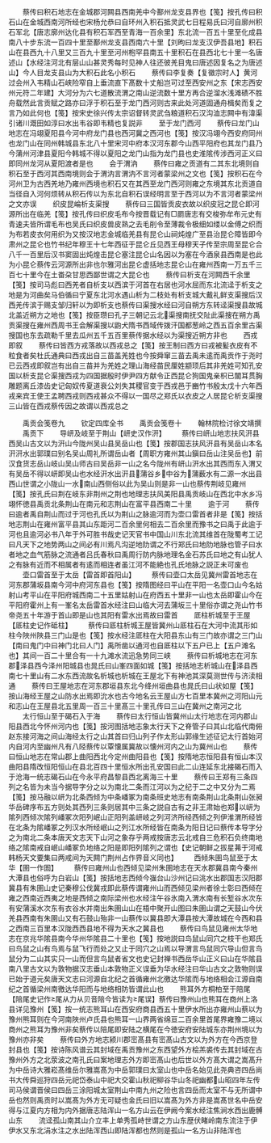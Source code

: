 <!-- { "loadSidebar": true } -->
　　蔡传曰积石地志在金城郡河闗县西南羌中今鄯州龙支县界也【笺】按孔传曰积石山在金城西南河所经也宋杨允恭曰自环州入积石抵灵武七日程易氏曰河自廓州积石军北【唐志廓州达化县有积石军西至青海一百余里】东北流一百五十里至化成县南八十步东流一百四十里至鄯州龙支县西南六十里【刘昫曰龙支汉伊吾县地】积石山在县西九十八里又三百九十里至河州枹罕县南五十里积石在县西北七十里一名唐述山【水经注河北有层山山甚灵秀每时见神人往还彼羌目鬼曰唐述因复名之为唐述山】今人目龙支县山为大积石此名小积石
　　蔡传曰李复奏【复徽宗时人】黄河过会州入韦精山石峡险窄自上垂流直下髙数十丈船岂可过至西安州之东【宋志西安州元符二年建】大河分为六七道散流渭之南山逆流数十里方再合逆溜水浅滩碛不胜舟载然此言贡赋之路亦曰浮于积石至于龙门西河则古来此处河道固通舟楫矣而复之言乃如此何也【笺】按宋史徐兴传太宗诏督转灵武刍粮道积石汉沟洫志闗中有湋渠引诸川溉田如淳曰水出韦谷即韦精也复説非
　　至于龙门西河
　　蔡传曰龙门山地志在冯翊夏阳县今河中府龙门县也西河冀之西河也【笺】按汉冯翊今西安府同州也龙门山在同州韩城县东北八十里宋河中府本汉河东郡今山西平阳府也其龙门县乃今蒲州河津县夏阳今韩城不得以夏阳之龙门山指为龙门县也史淮隂传涉西河正义曰即同州龙河从夏阳渡者是也
　　会于渭汭
　　蔡传曰雍之贡道有二其东北境则自积石至于西河其西南境则会于渭汭言渭汭不言河者蒙梁州之文也【笺】按积石在今河州卫为古西羌地乃雍州西境也积石又在其西至龙门西河则雍之东境其东北贡道自当径自入河何烦转从积石传以为东北自积石误经明言至于西河以为不言河者蒙梁州之文亦误
　　织皮昆崘析支渠搜
　　蔡传曰三国皆贡皮衣故以织皮冠之昆仑即河源所出在临羌【笺】按孔传曰织皮毛布今按晋载记有□罽唐志有交梭弥牟布元史有青速夫皆所谓毛布也吴氏曰织皮兽皮熟之去毛削令至薄裁令极细如缕以金傅之织而为布若皮衣何用织为又按汉地志金城临羌县有昆仑山祠炖煌广至县治昆仑障皆即今肃州之昆仑也竹书纪年穆王十七年西征于昆仑丘见西王母穆天子传至宗周至昆仑合八千一百里后汉书窦固出炖煌击昆仑塞注昆仑山名因以为塞在今酒泉县西南是也此为小昆仑蔡传云河源所出非也尔雅河出昆仑虚括地志昆仑山在雍州西南一万五千三百七十里今在土畨朶甘思西鄙世谓之大昆仑也
　　蔡传曰析支在河闗西千余里【笺】按司马彪曰西羌者自析支以西滨于河首在右居也河水屈而东北流迳于析支之地是为河曲矣马伯循曰宁夏东北河水遇山析为二枝处有析支城大戴礼鲜支渠搜后汉西羌传滨于赐支邹归轩以为即析支也蔡传曰渠搜水经曰河自朔方东转迳渠搜县故城北盖近朔方之地也【笺】按臣瓒曰孔子三朝记云北渠搜南抚交阯此渠搜在朔方禹贡渠搜在雍州西周书王会解渠搜以鼩犬隋书西域传拨汗国都葱岭之西五百余里古渠搜国也东去疏勒千里去瓜州五千五百里蔡传据水经以为渠搜近朔方非也
　　西戎即叙
　　蔡传曰皆西方戎落故以西戎总之【笺】按王制曰西方曰戎被髪衣皮有不粒食者矣杜氏通典曰西戎出自三苗盖羌姓也今按舜窜三苗去禹未逺而禹贡作于尧时已云西戎即叙岂有出自三苗并为羌姓之理山海经苗民厘姓颛顼后其非羌姓可知孔安国以析支昆仑渠搜西戎为四国据殷时伊尹四方献令正西昆仑狗国鬼亲枳已闟耳贯胸雕题离丘漆齿史记匈奴传夏道衰公刘失其稷官变于西戎邑于豳竹书殷太戊十六年西戎来宾王使王孟聘西戎则西戎甚众不得以一国尽之郑氏以衣皮之人居昆仑析支渠搜三山皆在西戎蔡传因之故谓以西戎总之

　　禹贡会笺卷九
　　钦定四库全书
　　禹贡会笺卷十
　　翰林院检讨徐文靖撰
　　禹贡下
　　导岍及岐至于荆山【岍史汉作汧】
　　蔡传曰岍山地志扶风汧县西吴山古文以为汧山今陇州吴山县吴岳山也【笺】按郡国志扶风汧县有吴岳山本名汧汧水出郭璞曰别名吴山周礼所谓岳山者【周职方雍州其山鎭曰岳山注吴岳也】前汉食货志岳山岐山吴山师古曰吴岳非一山之名今陇州有岍山汧水出其西而东入渭又有吴岳不得以岍即吴山也水经汧水出汧县蒲谷乡中谷为蒲薮水有二源一水出县西山世谓之小陇山一水南山西侧俗以此为吴山则是非一山也蔡传荆岐见雍州【笺】按孔氏曰荆在岐东非荆州之荆也地理志扶风美阳县禹贡岐山在西北中水乡冯翊怀徳县禹贡北条荆山在南元和志荆山在富平县西南二十里
　　逾于河
　　蔡传曰逾者禹自荆山而过于河也孔氏以为荆山之脉逾河而为壶口雷首者非是【笺】按括地志荆山在雍州富平县其山东距河二百余里何相去二百余里而豫书之曰禹于此逾于河也且逾河必书八年于外可胜书哉史记天官书中国山川东北流其维首在陇蜀考工记曰凡天下之地势两山之间必有川焉凡沟逆地阞谓之不行郑氏曰地阞地脉也管子曰水者地之血气筋脉之流通者吕氏春秋曰禹周行防内脉地理名金石苏氏曰地之有山犹人之有脉有近而不相属者有逺而相连者虽江河不能絶也孔氏地脉之説正未可废也
　　壶口雷首至于太岳【雷首即首阳山】
　　蔡传曰壶口太岳见冀州雷首地志在河东郡蒲坂县南今河中府河东县也【笺】按隋图经曰平山在平阳一名壶口山今名姑射山考平山在平阳府城西南二十五里姑射山在府西五十里非一山也太岳即霍山今在平阳府霍州上有一峯名太岳雷首水经注曰山临大河去蒲坂三十里俗亦谓之尧山竹书帝尧五十年游于首山即是山也其阳有雷水出焉故曰雷首
　　厎柱析城至于王屋【厎柱史记作砥柱】
　　蔡传曰厎柱析城王屋皆冀州山厎柱石在大河中流其形如柱今陜州陜县三门山是也【笺】按水经注厎柱在大阳县东山有三门故亦谓之三门山【南曰鬼门中曰神门北曰人门】禹所凿以通河也自厎柱以下五户已上【五户滩名也】其间一百二十里合有一十九滩水流迅急势同三峡
　　蔡传曰析城地志在河东郡泽县西今泽州阳城县也晁氏曰山峯四面如城【笺】按括地志析城山在泽县西南七十里山有二水东西流故名析城也析城在王屋北下有神池其深莫测世传与济渎相通
　　蔡传曰王屋地志在河东郡垣县东北今绛州垣曲县也晁氏曰山状如屋【笺】按山海经王屋之山防水出焉即沇水也古今地名云王屋山方七百里本冀州之河阳山元和志山在王屋县北五里周一百三十里髙三十里孔传曰三山在冀州之南河之北
　　太行恒山至于碣石入于海
　　蔡传曰太行恒山皆冀州山太行地志在河内郡山阳县西北今怀州河内也【笺】按河图括地志象太行天下之脊管子曰其山北临代南俯赵东接河海之间山海经太行之山其首曰归山列子作太形山郭缘生述征记太行首始河内自河内至幽州凡有八陉蔡传以覃懐属冀故以懐州河内之山为冀州山也
　　蔡传曰恒山地志在常山郡上曲阳西北今定州曲阳县也【笺】按隋地志恒阳县有恒山本汉曲阳县隋改恒阳恒山在县北百四十里恒水所出孔安国曰此二山连延东北接碣石而入于沧海一统志碣石山在今永平府昌黎县西北离海三十里
　　蔡传曰王郑有三条四列之名皆为未当今据导字分之以为南北二条而江河以为之纪于二之中又分为二焉【笺】按马融以岍为北条西倾为中条嶓冢为南条班史地志有南条荆山北条荆山张昶华岳碑序布五方则处其西列三条则居其中三条之説自古有之非王肃始也郑以岍为隂列西倾次隂列嶓冢次阳列岷山正阳列盖岍岐之列河济所经西倾之列伊淮渭所经皆在北条为隂嶓冢之列汉水所经岷山之列江水所经皆在南条为阳日记曰蔡传本导字分之为南北二条本唐天文志天下山河之象存乎两戒按唐志云北戒自三危积石负终南地络之隂南戒自岷山嶓冢负地络之阳是即阳列隂列之谓也【史记朝鲜之拔星茀于河戒韩杨天文要集曰两戒间为天闗门荆州占作界音义同也】
　　西倾朱圉鸟鼠至于太华【圉一作圄】
　　蔡传曰雍州山也西倾见梁州朱圉地志在天水郡冀县南今秦州大潭县也俗呼为白岩山【笺】按括地志西倾今嵹台山沙州记曰洮水出郡国志汉阳郡冀县有朱圉山史记秦穆公伐冀戎即此蔡传谓雍州山而西倾见梁州者徐士彰曰西倾在雍之西南近西夷之地是西倾之南际梁州也水经注午谷氷南入渭水南有长堑谷水次东有安蒲溪水次东有衣谷水并南出朱圉山山在梧中聚开山图曰朱圉山谓之天鼓山今伏羌县西南有朱圉山又有石鼓山殆非一山蔡传以冀县即大潭县按大潭故城在今西和县之西南三百里本汉陇西西县地不得为天水之冀县也
　　蔡传曰鸟鼠见雍州太华地志在京兆华隂县南今华州华隂县二十里也【笺】按地説曰鸟鼠山同穴之枝干也郑氏曰鸟鼠之山有鸟焉与鼠飞行而处之又止于同穴之山焉以导渭言鸟鼠同穴导山但言鸟鼠分为二山其实只一山而但言鸟鼠者省文也史记封禅书西岳华山正义曰山在华隂县南八里古文以为敦物据汉志垂山本敦物正义误垂为华水经注曰华山古文之敦物则误已始于道元矣唐天文志曰河源自北纪之首循雍州北徼达华隂而与地络相会江源自南纪之首循梁州南徼达华阳而与地络相防皆谓此山也
　　熊耳外方桐柏至于陪尾【陪尾史记作尾从力从贝音陪今皆读为尾误】蔡传曰豫州山也熊耳在商州上洛县详见豫州【笺】按一统志熊耳山在西安府商县西五十里伊水所出亦雍州山蔡以为豫州熊耳则在今河南陜州卢氏县也熊耳一山界两省绵亘二百余里首尾界雍豫二境以商州之熊耳为豫州非矣蔡传以陪尾即安陆之横尾在今徳安府安陆城东亦荆州境以为豫州亦非矣
　　蔡传曰外方地志颍川郡崈髙县有崈髙山古文以为外方在今西京登封县也【笺】按诗陈风谱云其封域在禹贡豫州之东西望外方桧羔裘传去其封域在古豫州外方之北荥波之南孔氏曰案地理志外方即崈髙山也后世以外方髙大谓之嵩髙升为中岳诗大雅崧髙维岳尔雅嵩髙为中岳郭璞曰太室山也中岳名始见此尧典咨四岳尚书大传舜巡狩四岳元祀岱泰山中祀大交霍山秋祀柳谷华山冬祀幽都山昭四年左传司马侯谓晋侯曰四岳三涂阳城太室荆山中南九州之险也言四岳而太室不与无所谓中岳也然则禹贡时以嵩髙为外方无可疑也金氏曰旧以嵩髙为外方非是嵩髙世名中岳安得与江夏内方相为内外据唐志陆浑山一名方山云在伊阙今案水经注焦涧水西出鹿髆山东
　　流迳孤山南其山介立丰上单秀孤峙世谓之方山东歴伏睹岭南东流注于伊伊水又东北涓水注之水出陆浑西山即陆浑都也然则是孤山一名方山非陆浑也
